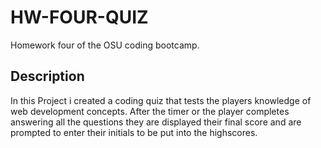 # HW-FOUR-QUIZ

Homework four of the OSU coding bootcamp.

## Description

In this Project i created a coding quiz that tests the players knowledge of web development concepts. After the timer or the player completes answering all the questions they are displayed their final score and are prompted to enter their initials
to be put into the highscores.
